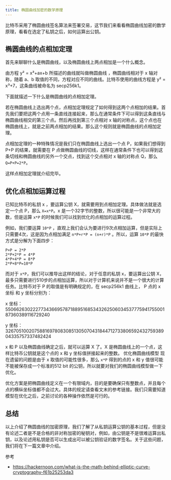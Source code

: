 ```yaml
---
title: 椭圆曲线加密的数学原理
---
```


比特币采用了椭圆曲线签名算法来签署交易，这节我们来看看椭圆曲线加密的数学原理，看看在选定了私钥之后，如何运算出公钥。

## 椭圆曲线的点相加定理

首先来聊聊什么是椭圆曲线，以及椭圆曲线上两点相加是一个什么概念。

由方程 y² = x³+ax+b 所描述的曲线就叫做椭圆曲线 ，椭圆曲线相对于 x 轴对称，随着 a、b 取值的不同，方程对应不同的曲线。比特币使用的曲线方程是 y² = x³+7，这条曲线被命名为 secp256k1。

下面就描述一下什么是椭圆曲线的点相加定理。

若在椭圆曲线上选出两个点，点相加定理规定了如何得到这两个点相加的结果。首先我们要把这两个点用一条直线连接起来，那么在通常条件下可以得到这条直线与椭圆曲线相交的第三个点。然后再找到第三个点相对 x 轴的对称点，这个点也在椭圆曲线上，就是之前两点相加的结果。那么这个规则就是椭圆曲线的点相加定理。

点相加定理的一种特殊情况是我们只在椭圆曲线上选出一个点 P，如果我们想得到 P+P 的结果，就需要在 P 点做椭圆曲线的切线，这样在通常条件下也可以得到这条切线和椭圆曲线的另外一个交点，找到这个交点相对 x 轴的对称点 Q，那么 `Q=P+P=2*P`。

这样点相加定理就介绍完毕。

## 优化点相加运算过程

已知比特币的私钥 x ，要运算公钥 X，就需要用到点相加定理。具体做法就是选定一个点 P，那么 `X=x*P`。x 是一个32字节的整数，所以很可能是一个非常大的数，但是运算 `x*P` 的时候我们可以找到优化的点相加的运算过程。

例如，我们要运算 `10*P` ，直观上我们会认为要进行9次点相加运算，但是实际上只需要4次，这是因为点相加满足 `n*P+r*P = (n+r)*P` 。所以，运算 `10*P` 的最快方式是分解为下面四步：

```
P+P = 2*P
2*P+2*P = 4*P
4*P+4*P = 8*P
2*P+8*P=10*P
```

而对于 `x*P`，我们可以推导出这样的结论，对于任意的私钥 x，要运算出公钥 X，最多只需要进行510步的点相加运算，所以对于计算机来说并不是一个很大的计算任务。比特币对于 P 的取值是有明确规定的，在 secp256k1 曲线上， P 点的 x 坐标 和 y 坐标分别为：

x 坐标：
55066263022277343669578718895168534326250603453777594175500187360389116729240 

y 坐标：
32670510020758816978083085130507043184471273380659243275938904335757337482424

x 和 P 以及椭圆曲线确定之后，就可以运算 X 了。X 是椭圆曲线上的一个点，这样比特币公钥就是这个点的 x 和 y 坐标值拼接起来的整数。
优化椭圆曲线模型
现在遗留的问题是由于 x 取值的可能性很多，那么 `x*P` 得到的点的 x 和 y 值很可能不能被保存成一个标准的512 bit 的公钥，所以就要对我们的椭圆曲线模型做一下优化。

优化方案是把椭圆曲线定义在一个有限域内，目的是要确保只有整数点，并且每个点的横纵坐标值都不会过大。具体的规定请查看文末的参考链接。我们只需要知道模型在优化之后，之前讨论的各种操作依然是可行的。

## 总结

以上介绍了椭圆曲线的加密原理，我们了解了从私钥运算公钥的基本过程，但是没有论述二者是不是合格的非对称加密的秘钥对，例如，由公钥是不是很难运算出私钥，以及论述用私钥是否可以生成出可以被公钥验证的数字签名。关于这些问题，我们将在下一篇文章中介绍。


参考
- https://hackernoon.com/what-is-the-math-behind-elliptic-curve-cryptography-f61b25253da3
